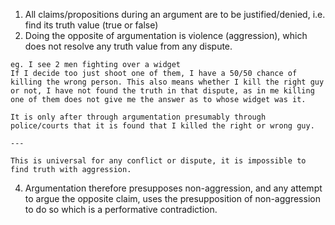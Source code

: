 1. All claims/propositions during an argument are to be justified/denied, i.e. find its truth value (true or false)
2. Doing the opposite of argumentation is violence (aggression), which does not resolve any truth value from any dispute.
```
eg. I see 2 men fighting over a widget
If I decide too just shoot one of them, I have a 50/50 chance of killing the wrong person. This also means whether I kill the right guy or not, I have not found the truth in that dispute, as in me killing one of them does not give me the answer as to whose widget was it.

It is only after through argumentation presumably through police/courts that it is found that I killed the right or wrong guy.

---

This is universal for any conflict or dispute, it is impossible to find truth with aggression.

```
4. Argumentation therefore presupposes non-aggression, and any attempt to argue the opposite claim, uses the presupposition of non-aggression to do so which is a performative contradiction.